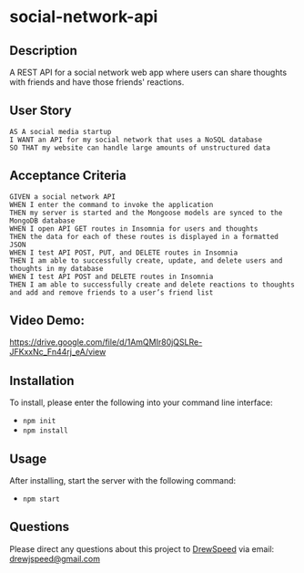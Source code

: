 # social-network-api

## Description
A REST API for a social network web app where users can share thoughts with friends and have those friends' reactions. 

## User Story
```
AS A social media startup
I WANT an API for my social network that uses a NoSQL database
SO THAT my website can handle large amounts of unstructured data
```

## Acceptance Criteria
```
GIVEN a social network API
WHEN I enter the command to invoke the application
THEN my server is started and the Mongoose models are synced to the MongoDB database
WHEN I open API GET routes in Insomnia for users and thoughts
THEN the data for each of these routes is displayed in a formatted JSON
WHEN I test API POST, PUT, and DELETE routes in Insomnia
THEN I am able to successfully create, update, and delete users and thoughts in my database
WHEN I test API POST and DELETE routes in Insomnia
THEN I am able to successfully create and delete reactions to thoughts and add and remove friends to a user’s friend list
```


## Video Demo: 
https://drive.google.com/file/d/1AmQMIr80jQSLRe-JFKxxNc_Fn44rj_eA/view

## Installation
To install, please enter the following into your command line interface:

- `npm init`
- `npm install`

## Usage
After installing, start the server with the following command:

- `npm start`

## Questions
Please direct any questions about this project to [DrewSpeed](https://github.com/DrewSpeed) via email: [drewjspeed@gmail.com](mailto:drewjspeed@gmail.com)